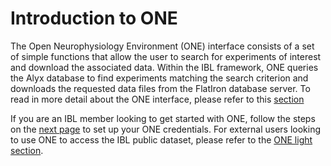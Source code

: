 # Introduction to ONE

The Open Neurophysiology Environment (ONE) interface consists of a set of simple functions that allow the user to
search for experiments of interest and download the associated data. Within the IBL framework, ONE queries the Alyx
database to find experiments matching the search criterion and downloads the requested data files from the FlatIron
database server. To read in more detail about the ONE interface, please refer to this [section](one_reference)

If you are an IBL member looking to get started with ONE, follow the steps on the [next page](one_credentials) to set 
up your ONE credentials. For external users looking to use ONE to access the IBL public dataset, please refer to the 
[ONE light section](one_onelight).

